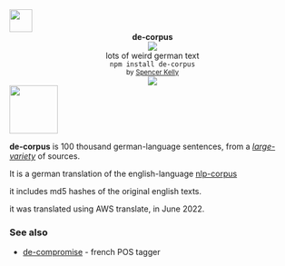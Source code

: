 <img height="40px" src="https://user-images.githubusercontent.com/399657/68221862-17ceb980-ffb8-11e9-87d4-7b30b6488f16.png"/>

<div align="center">
  <div><b>de-corpus</b></div>
  <img src="https://user-images.githubusercontent.com/399657/68222691-6597f180-ffb9-11e9-8a32-a7f38aa8bded.png"/>
  <div>lots of weird german text</div>
  <div><code>npm install de-corpus</code></div>
  <div align="center">
    <sub>
      by
      <a href="https://spencermounta.in/">Spencer Kelly</a>
    </sub>
  </div>
</div>

<div align="center">
  <div>
    <a href="https://npmjs.org/package/de-corpus">
      <img src="https://img.shields.io/npm/v/de-corpus.svg?style=flat-square" />
    </a>
  </div>
</div>

<!-- spacer -->
<img height="85px" src="https://user-images.githubusercontent.com/399657/68221862-17ceb980-ffb8-11e9-87d4-7b30b6488f16.png"/>

**de-corpus** is 100 thousand german-language sentences, from a *[large-variety](https://github.com/nlp-compromise/nlp-corpus/#contents)* of sources.

It is a german translation of the english-language [nlp-corpus](https://github.com/nlp-compromise/nlp-corpus/)

it includes md5 hashes of the original english texts.

it was translated using AWS translate, in June 2022.


### See also
* [de-compromise](http://github.com/nlp-compromise/de-compromise) - french POS tagger 